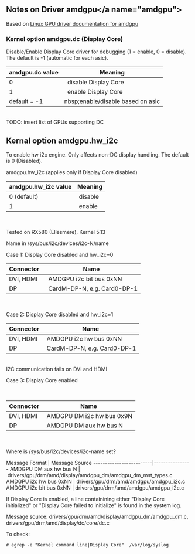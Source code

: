 ## Notes on Driver amdgpu</a name="amdgpu"></a>

Based on [Linux GPU driver documentation for amdgpu](https://www.kernel.org/doc/html/v4.20/gpu/amdgpu.html)

### Kernel option amdgpu.dc (Display Core)

Disable/Enable Display Core driver for debugging (1 = enable, 0 = disable). The default is -1 (automatic for each asic).

amdgpu.dc value | Meaning
----------------|----------
0               |&nbsp; disable Display Core
1               |&nbsp; enable  Display Core
default = -1    |nbsp;enable/disable based on asic 

<br>
TODO: insert list of GPUs supporting DC

## Kernal option amdgpu.hw_i2c

To enable hw i2c engine. Only affects non-DC display handling. The default is 0 (Disabled).

amdgpu.hw_i2c (applies only if Display Core disabled)

 amdgpu.hw_i2c value  | Meaning
----------------------|----------
0 (default)           |&nbsp;disable
1                     |&nbsp;enable

<br>

Tested on RX580 (Ellesmere), Kernel 5.13

Name in /sys/bus/i2c/devices/i2c-N/name 

Case 1: Display Core disabled and hw_i2c=0

Connector | Name
----------|----------
DVI, HDMI |&nbsp; AMDGPU i2c bit bus 0xNN
DP        |&nbsp; CardM-DP-N, e.g. Card0-DP-1

<br>

Case 2: Display Core disabled and hw_i2c=1

Connector | Name
----------|----------
DVI, HDMI |&nbsp;AMDGPU i2c hw bus 0xNN
DP        |&nbsp;CardM-DP-N, e.g. Card0-DP-1

<br>
I2C communication fails on DVI and HDMI
<br>

Case 3: Display Core enabled

<br>

Connector | Name
----------|----------
DVI, HDMI |&nbsp;AMDGPU DM i2c hw bus 0x9N
DP        |&nbsp;AMDGPU DM aux hw bus N

<br>
<p>
Where is /sys/bus/i2c/devices/i2c-name set?
<p>
Message Format           | Message Source
-------------------------|----------------
AMDGPU DM aux hw bus N   |&nbsp;drivers/gpu/drm/amd/display/amdgpu_dm/amdgpu_dm_mst_types.c
AMDGPU i2c hw bus 0xNN   |&nbsp;drivers/gpu/drm/amd/amdgpu/amdgpu_i2c.c
AMDGPU i2c bit bus 0xNN  |&nbsp;drivers/gpu/drm/amd/amdgpu/amdgpu_i2c.c

<p>
If Display Core is enabled, a line containining either  "Display Core initialized" or "Display Core failed to initialize" is found in the system log.

Message source: drivers/gpu/drm/amd/display/amdgpu_dm/amdgpu_dm.c, drivers/gpu/drm/amd/display/dc/core/dc.c

To check: 
~~~
# egrep -e "Kernel command line|Display Core"  /var/log/syslog
~~~

